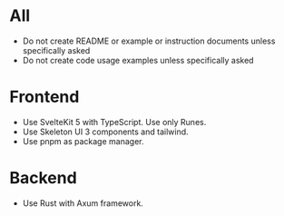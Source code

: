 # All

* Do not create README or example or instruction documents unless specifically asked
* Do not create code usage examples unless specifically asked

# Frontend

* Use SvelteKit 5 with TypeScript. Use only Runes.
* Use Skeleton UI 3 components and tailwind.
* Use pnpm as package manager.

# Backend

* Use Rust with Axum framework.